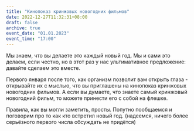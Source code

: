 ```yaml
---
title: "Кинопоказ кринжовых новогодних фильмов"
date: 2022-12-27T11:32:31+08:00
draft: false
archive: true
event_date: "01.01.2023"
event_time: "17:00"
---
```

Мы знаем, что вы делаете это каждый новый год. Мы и сами это делаем, если честно, но в этот раз у нас ультимативное предложение: давайте сделаем это вместе.

Первого января после того, как организм позволит вам открыть глаза - открывайте их с мыслью, что вы приглашены на кинопоказ кринжовых новогодних фильмов. А если вы думаете, что знаете самый кринжовый новогодний фильм, то можете принести его с собой на флешке.

Правила, как вы могли заметить, просты. Попутно пообщаемся и поговорим про то как кто встретил новый год. 
(надеемся, ничего более серьёзного первого числа обсуждать не придётся)